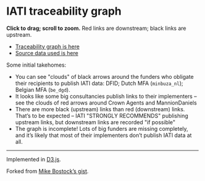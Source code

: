 # IATI traceability graph

**Click to drag; scroll to zoom.** Red links are downstream; black links are upstream.

 * [Traceability graph is here](https://codeforiati.org/traceability-graph/)
 * [Source data used is here](https://codeforiati.org/traceability-graph/links.csv)

Some initial takehomes:

 * You can see "clouds" of black arrows around the funders who obligate their recipients to publish IATI data: DFID; Dutch MFA (`minbuza_nl`); Belgian MFA (`be_dgd`).
 * It looks like some big consultancies publish links to their implementers – see the clouds of red arrows around Crown Agents and MannionDaniels
 * There are more black (upstream) links than red (downstream) links. That’s to be expected – IATI "STRONGLY RECOMMENDS" publishing upstream links, but downstream links are recorded "if possible"
 * The graph is incomplete! Lots of big funders are missing completely, and it’s likely that most of their implementers don’t publish IATI data at all.

---

Implemented in [D3.js](http://d3js.org/).

Forked from [Mike Bostock’s gist](https://gist.github.com/mbostock/1153292).
